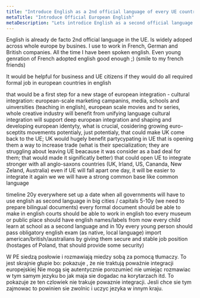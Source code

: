 ```yaml
---
title: "Introduce English as a 2nd official language of every UE country"
metaTitle: "Introduce Official European English"
metaDescription: "Lets introdice English as a second official language in every UE country"
---
```


English is already de facto 2nd official language in the UE.
Is widely adoped across whole europe by busines.
I use to work in French, German and British companies. 
All the time I have been spoken english. 
Even young genration of French adopted english good enough ;) (smile to my french friends)

It would be helpful for business and UE citizens if they would do all required formal job in european countries in english

that would be a first step for a new stage of european integration - cultural integration:  european-scale marketing campanins, media, schools and uinversities (teaching in english), european scale movies and tv series, whole creative industry will benefit from unifying language
cultural integration will support deep european integration and shaping and developing european identyty, what is crucial, cosidering growing euro-sceptits movements
potentialy, just potentialy, that could make UK come back to the UE; UK would hugely benefit partycypating in UE that is 
opening them a way to increase trade (what is their specialization; they are struggling about leaving UE beacause it was consider as a bad deal for them; that would made it significatly better)
that could open UE to integrate stronger with all anglo-saxons countries (UK, Irland, US, Cananda, New Zeland, Australia)
even if UE will fall apart one day, it will be easier to integrate it again we we will have a strong common base like common language
 
timeline 20y everywhere
set up a date when all governments will have to use english as second language
in big cities / capitals 5-10y (we need to prepare bilingual documents)
every formal document should be able to make in english
courts should be able to work in english too
every museum or public place should have english names/labels from now
every child learn at school as a second language and
in 10y every young person should pass obligatory english exam (as native, local language)
import american/british/australians by giving them secure and stable job position (hostages of Poland, that should provide some security)
 
W PE siedzą posłowie i rozmawiają miedzy sobą za pomocą tłumaczy. To jest skrajnie głupie bo:
pokazuje , że nie traktują poważnie integracji europejskiej
Nie mogą się autentycznie porozumieć nie umiejąc rozmawiac w tym samym jezyku
bo jak maja sie dogadac na korytarzach itd. To pokazuje ze ten czlowiek nie trakuje powaznie integracji. Jesli chce sie tym zajmowac to powinien sie zwolnic i uczyc jezyka w innym kraju.
